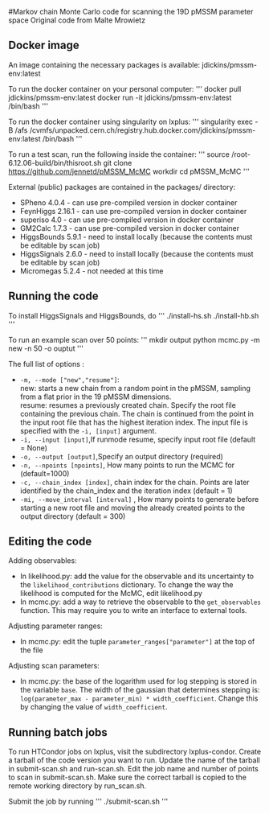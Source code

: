 #Markov chain Monte Carlo code for scanning the 19D pMSSM parameter space
Original code from Malte Mrowietz

## Docker image 
An image containing the necessary packages is available: jdickins/pmssm-env:latest

To run the docker container on your personal computer:
'''
docker pull jdickins/pmssm-env:latest
docker run -it jdickins/pmssm-env:latest /bin/bash
'''

To run the docker container using singularity on lxplus:
'''
singularity exec -B /afs /cvmfs/unpacked.cern.ch/registry.hub.docker.com/jdickins/pmssm-env:latest /bin/bash
'''

To run a test scan, run the following inside the container:
'''
source /root-6.12.06-build/bin/thisroot.sh
git clone https://github.com/jennetd/pMSSM_McMC workdir
cd pMSSM_McMC
'''

External (public) packages are contained in the packages/ directory:
 * SPheno 4.0.4 - can use pre-compiled version in docker container
 * FeynHiggs 2.16.1 - can use pre-compiled version in docker container
 * superiso 4.0 - can use pre-compiled version in docker container
 * GM2Calc 1.7.3 - can use pre-compiled version in docker container
 * HiggsBounds 5.9.1 - need to install locally (because the contents must be editable by scan job)
 * HiggsSignals 2.6.0 - need to install locally (because the contents must be editable by scan job)
 * Micromegas 5.2.4 - not needed at this time

## Running the code

To install HiggsSignals and HiggsBounds, do
'''
./install-hs.sh
./install-hb.sh
'''

To run an example scan over 50 points:
'''
mkdir output
python mcmc.py -m new -n 50 -o ouptut
'''

The full list of options :
* `-m, --mode ["new","resume"]`:  
   new: starts a new chain from a random point in the pMSSM, sampling from a flat prior in the 19 pMSSM dimensions.  
    resume: resumes a previously created chain. Specify the root file containing the previous chain. The chain is continued from the point in the input root file that has the highest iteration index. The input file is specified with the `-i, [input]` argument.
* `-i, --input [input]`,If runmode resume, specify input root file (default = None)
* `-o, --output [output]`,Specify an output directory (required)
* `-n, --npoints [npoints]`, How many points to run the MCMC for (default=1000)
* `-c, --chain_index [index]`, chain index for the chain. Points are later identified by the chain_index and the iteration index (default = 1)
* `-mi, --move_interval [interval]` , How many points to generate before starting a new root file and moving the already created points to the output directory (default = 300)

## Editing the code

Adding observables:
 * In likelihood.py: add the value for the observable and its uncertainty to the `likelihood_contributions` dictionary. To change the way the likelihood is computed for the McMC, edit likelihood.py
 * In mcmc.py: add a way to retrieve the observable to the `get_observables` function. This may require you to write an interface to external tools.  

Adjusting parameter ranges:
 * In mcmc.py: edit the tuple `parameter_ranges["parameter"]` at the top of the file

Adjusting scan parameters:
 * In mcmc.py: the base of the logarithm used for log stepping is stored in the variable `base`. The width of the gaussian that determines stepping is: `log(parameter_max - parameter_min) * width_coefficient`. Change this by changing the value of `width_coefficient`. 

## Running batch jobs

To run HTCondor jobs on lxplus, visit the subdirectory lxplus-condor. Create a tarball of the code version you want to run. Update the name of the tarball in submit-scan.sh and run-scan.sh. Edit the job name and number of points to scan in submit-scan.sh.  Make sure the correct tarball is copied to the remote working directory by run_scan.sh.

Submit the job by running
'''
./submit-scan.sh
'''